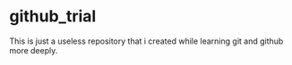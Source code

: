 # github_trial
This is just a useless repository that i created while learning git and github more deeply.
